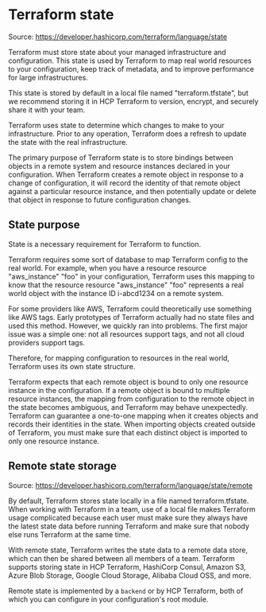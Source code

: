 # Terraform state

Source: https://developer.hashicorp.com/terraform/language/state

Terraform must store state about your managed infrastructure and configuration. This state is used by Terraform to map real world resources to your configuration, keep track of metadata, and to improve performance for large infrastructures.

This state is stored by default in a local file named "terraform.tfstate", but we recommend storing it in HCP Terraform to version, encrypt, and securely share it with your team.

Terraform uses state to determine which changes to make to your infrastructure. Prior to any operation, Terraform does a refresh to update the state with the real infrastructure.

The primary purpose of Terraform state is to store bindings between objects in a remote system and resource instances declared in your configuration. When Terraform creates a remote object in response to a change of configuration, it will record the identity of that remote object against a particular resource instance, and then potentially update or delete that object in response to future configuration changes.

## State purpose
State is a necessary requirement for Terraform to function.

Terraform requires some sort of database to map Terraform config to the real world. For example, when you have a resource resource "aws_instance" "foo" in your configuration, Terraform uses this mapping to know that the resource resource "aws_instance" "foo" represents a real world object with the instance ID i-abcd1234 on a remote system.

For some providers like AWS, Terraform could theoretically use something like AWS tags. Early prototypes of Terraform actually had no state files and used this method. However, we quickly ran into problems. The first major issue was a simple one: not all resources support tags, and not all cloud providers support tags.

Therefore, for mapping configuration to resources in the real world, Terraform uses its own state structure.

Terraform expects that each remote object is bound to only one resource instance in the configuration. If a remote object is bound to multiple resource instances, the mapping from configuration to the remote object in the state becomes ambiguous, and Terraform may behave unexpectedly. Terraform can guarantee a one-to-one mapping when it creates objects and records their identities in the state. When importing objects created outside of Terraform, you must make sure that each distinct object is imported to only one resource instance.

## Remote state storage
Source: https://developer.hashicorp.com/terraform/language/state/remote

By default, Terraform stores state locally in a file named terraform.tfstate. When working with Terraform in a team, use of a local file makes Terraform usage complicated because each user must make sure they always have the latest state data before running Terraform and make sure that nobody else runs Terraform at the same time.

With remote state, Terraform writes the state data to a remote data store, which can then be shared between all members of a team. Terraform supports storing state in HCP Terraform, HashiCorp Consul, Amazon S3, Azure Blob Storage, Google Cloud Storage, Alibaba Cloud OSS, and more.

Remote state is implemented by a `backend` or by HCP Terraform, both of which you can configure in your configuration's root module.